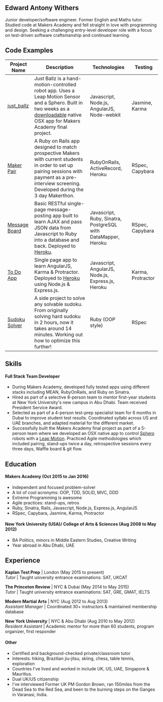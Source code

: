 ## Edward Antony Withers

Junior developer/software engineer. Former English and Maths tutor. Studied code at Makers Academy and fell straight in love with  programming and design. Seeking a challenging entry-level developer role with a focus on test-driven software craftsmanship and continued learning.

## Code Examples

Project Name | Description | Technologies | Testing
--- | --- | --- | ---
[just_ballz](https://github.com/dearshrewdwit/just_ballz) |  Just Ballz is a hand-motion-controlled robot app. Uses a Leap Motion Sensor and a Sphero. Built in two weeks as a [downloadable](https://www.dropbox.com/s/dli2elziuqux9q3/Just%20Ballz.app.zip?dl=0) native OSX app for Makers Academy final project. | Javascript, Node.js, AngularJS, Node-webkit  | Jasmine, Karma
[Maker Pair](https://github.com/dearshrewdwit/maker-pair) | A Ruby on Rails app designed to match prospective Makers with current students in order to set up pairing sessions with payment as a pre-interview screening. Developed during the 3 day Makerthon. | RubyOnRails, ActiveRecord, Heroku  | RSpec, Capybara
[Message Board](https://github.com/dearshrewdwit/api-challenge) | Basic RESTful single-page message-posting app built to learn AJAX and pass JSON data from Javascript to Ruby into a database and back. Deployed to [Heroku](http://glacial-brook-6196.herokuapp.com/). |  Javascript, Ruby, Sinatra, PostgreSQL with DataMapper, Heroku | RSpec, Capybara
[To Do App](https://github.com/dearshrewdwit/todo_challenge) | Single page app to learn AngularJS, Karma & Protractor. Deployed to [Heroku](https://protected-hollows-7018.herokuapp.com/) using Node.js & Express.js. | Javascript, AngularJS, Node.js, Express.js, Heroku | Karma, Protractor
[Sudoku Solver](https://github.com/dearshrewdwit/sudoku-challenge/) | A side project to solve any solvable sudoku. From originally solving hard sudoku in 2 hours, now it takes around 14 minutes. Working out how to optimize this further! | Ruby (OOP style) | RSpec

## Skills

#### Full Stack Team Developer
- During Makers Academy, developed fully tested apps using different stacks including MEAN, RubyOnRails, and Ruby on Sinatra.
- Hired as part of a selective 8-person team to mentor first-year students at New York University's new campus in Abu Dhabi. Team received President Service Award.
- Selected as part of a 4-person test-prep specialist team for 6 months in Dubai to improve student test results. Coordinated syllabi across US and UAE branches, and adapted material for the different market.
- Successfully built the Makers Academy final project as part of a 5-person team where we developed an OSX native app to control [Sphero](http://sdk.sphero.com/sphero-robot-basics/what-is-sphero/) robots with a [Leap Motion](https://www.leapmotion.com/). Practiced Agile methodologies which included pairing, stand-ups twice a day, retrospective sessions every three days, Waffle board & git flow.

## Education

#### Makers Academy (Oct 2015 to Jan 2016)

- Independent and focused problem-solver
- A lot of cool acronyms: OOP, TDD, SOLID, MVC, DDD
- Extreme Programming is awesome
- Agile practices: stand-ups, retros
- Ruby, Sinatra, Rails, Javascript, Node.js, Express.js, AngularJS
- RSpec, Capybara, Jasmine, Karma, Protractor

#### New York University (USA)/ College of Arts & Sciences (Aug 2008 to May 2012)

- BA Politics, minors in Middle Eastern Studies, Creative Writing
- Year abroad in Abu Dhabi, UAE

## Experience

**Kaplan Test Prep**  | London (May 2015 to present)    
*Tutor*  | Taught university entrance examinations: SAT, UKCAT

**The Princeton Review** | NYC & Dubai (May 2014 to May 2015)   
*Tutor* | Taught university entrance examinations: SAT, GRE, GMAT, IELTS

**Modern Martial Arts** | NYC (Aug 2012 to Aug 2013)   
*Assistant Manager* | Coordinated 30+ instructors & maintained membership database

**New York University** | NYC & Abu Dhabi (Aug 2010 to May 2012)   
*Resident Assistant* | Academic mentor for more than 60 students, program organizer, first responder

#### Other

- Certified and background-checked private/classroom tutor
- Interests: hiking, Brazilian jiu-jitsu, skiing, chess, table tennis, exploration
- Countries I've lived and worked in include UK, US, UAE, Singapore & Mauritius.
- Dual UK/US citizenship
- I've interviewed Former UK PM Gordon Brown, ran 150miles from the Dead Sea to the Red Sea, and been to the burning steps on the Ganges in Varanasi, India.
